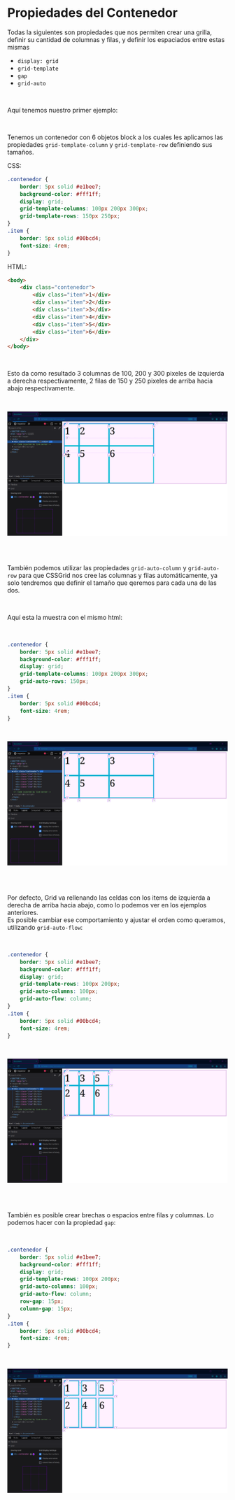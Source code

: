 # Propiedades del Contenedor
Todas la siguientes son propiedades que nos permiten crear una grilla, definir su cantidad de columnas y filas, y definir los espaciados entre estas mismas

- `display: grid`
- `grid-template`
- `gap`
- `grid-auto`

<br>

Aquí tenemos nuestro primer ejemplo:  

<br>

Tenemos un contenedor con 6 objetos block a los cuales les aplicamos las propiedades `grid-template-column` y `grid-template-row` definiendo sus tamaños.

CSS:
```css
.contenedor {
    border: 5px solid #e1bee7;
    background-color: #fff1ff;
    display: grid;
    grid-template-columns: 100px 200px 300px;
    grid-template-rows: 150px 250px;
}
.item {
    border: 5px solid #00bcd4;
    font-size: 4rem;
}
```
HTML:
```html
<body>
    <div class="contenedor">
        <div class="item">1</div>
        <div class="item">2</div>
        <div class="item">3</div>
        <div class="item">4</div>
        <div class="item">5</div>
        <div class="item">6</div>
    </div>
</body>
```
<br>

Esto da como resultado 3 columnas de 100, 200 y 300 pixeles de izquierda a derecha respectivamente, 2 filas de 150 y 250 pixeles de arriba hacia abajo respectivamente.

<br>

![grid-ex](./assets/images/grid-ex.png)

<br>
<br>

También podemos utilizar las propiedades `grid-auto-column` y `grid-auto-row` para que CSSGrid nos cree las columnas y filas automáticamente, ya solo tendremos que definir el tamaño que qeremos para cada una de las dos.

<br>

Aquí esta la muestra con el mismo html:

<br>

```css
.contenedor {
    border: 5px solid #e1bee7;
    background-color: #fff1ff;
    display: grid;
    grid-template-columns: 100px 200px 300px;
    grid-auto-rows: 150px;
}
.item {
    border: 5px solid #00bcd4;
    font-size: 4rem;
}
```

<br>

![auto](./assets/images/auto.png)

<br>
<br>

Por defecto, Grid va rellenando las celdas con los items de izquierda a derecha de arriba hacia abajo, como lo podemos ver en los ejemplos anteriores.  
Es posible cambiar ese comportamiento y ajustar el orden como queramos, utilizando `grid-auto-flow`:

<br>

```css
.contenedor {
    border: 5px solid #e1bee7;
    background-color: #fff1ff;
    display: grid;
    grid-template-rows: 100px 200px;
    grid-auto-columns: 100px;
    grid-auto-flow: column;
}
.item {
    border: 5px solid #00bcd4;
    font-size: 4rem;
}
```

<br>

![auto-flow](./assets/images/auto-flow.png)

<br>
<br>

También es posible crear brechas o espacios entre filas y columnas. 
Lo podemos hacer con la propiedad `gap`:

<br>

```css
.contenedor {
    border: 5px solid #e1bee7;
    background-color: #fff1ff;
    display: grid;
    grid-template-rows: 100px 200px;
    grid-auto-columns: 100px;
    grid-auto-flow: column;
    row-gap: 15px;
    column-gap: 15px; 
}
.item {
    border: 5px solid #00bcd4;
    font-size: 4rem;
}
```

<br>

![gap](./assets/images/gap.png)
